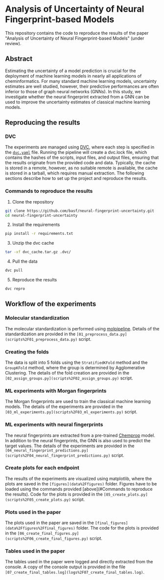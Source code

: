 # Analysis of Uncertainty of Neural Fingerprint-based Models
This repository contains the code to reproduce the results of the paper "Analysis of Uncertainty of Neural Fingerprint-based Models" (under review).
## Abstract
Estimating the uncertainty of a model prediction is crucial for the deployment of machine learning models in nearly all applications of cheminformatics.
For many standard machine learning models, uncertainty estimates are well studied, however, their predictive performances are often inferior to those of graph neural networks (GNNs).
In this study, we investigate whether the neural fingerprint extracted from a GNN can be used to improve the uncertainty estimates of classical machine learning models.
## Reproducing the results
### DVC
The experiments are managed using [DVC](https://dvc.org/), where each step is specified in the [`dvc.yaml`](https://dvc.org/doc/user-guide/project-structure/dvcyaml-files#dvcyaml) file.
Running the pipeline will create a dvc.lock file, which contains the hashes of the scripts, input files, and output files, ensuring that the results originate from the provided code and data.
Typically, the cache is stored in a remote, however, as no suitable remote is available, the cache is stored in a tarball, which requires manual extraction.
The following sections describe how to set up the project and reproduce the results.
### Commands to reproduce the results
1. Clone the repository
```bash
git clone https://github.com/basf/neural-fingerprint-uncertainty.git
cd neural-fingerprint-uncertainty
```
2. Install the requirements
```bash
pip install -r requirements.txt
```
3. Unzip the dvc cache
```bash
tar -xf dvc_cache.tar.gz .dvc/
```
4. Pull the data
```bash
dvc pull
```
5. Reproduce the results
```bash
dvc repro
```
## Workflow of the experiments
### Molecular standardization
The molecular standardization is performed using [molpipeline](https://github.com/basf/molpipeline).
Details of the standardization are provided in the `[01_preprocess_data.py](scripts%2F01_preprocess_data.py)` script.
### Creating the folds
The data is split into 5 folds using the `StratifiedKFold` method and the `GroupKFold` method, where the group is determined by Agglomerative Clustering.
The details of the fold creation are provided in the `[02_assign_groups.py](scripts%2F02_assign_groups.py)` script.
### ML experiments with Morgan fingerprints
The Morgan fingerprints are used to train the classical machine learning models.
The details of the experiments are provided in the `[03_ml_experiments.py](scripts%2F03_ml_experiments.py)` script.
### ML experiments with neural fingerprints
The neural fingerprints are extracted from a pre-trained [Chemprop](https://github.com/chemprop/chemprop) model.
In addition to the neural fingerprints, the GNN is also used to predict the target values.
The details of the experiments are provided in the `[04_neural_fingerprint_predictions.py](scripts%2F04_neural_fingerprint_predictions.py)` script.
### Create plots for each endpoint
The results of the experiments are visualized using matplotlib, where the plots are saved in the `[figures](data%2Ffigures)` folder.
Figures have to be loaded using the commands provided [above](#Commands to reproduce the results).
Code for the plots is provided in the `[05_create_plots.py](scripts%2F05_create_plots.py)` script.
### Plots used in the paper
The plots used in the paper are saved in the `[final_figures](data%2Ffigures%2Ffinal_figures)` folder.
The code for the plots is provided in the `[06_create_final_figures.py](scripts%2F06_create_final_figures.py)` script.
### Tables used in the paper
The tables used in the paper were logged and directly extracted from the console.
A copy of the console output is provided in the file `[07_create_final_tables.log](logs%2F07_create_final_tables.log)`.

